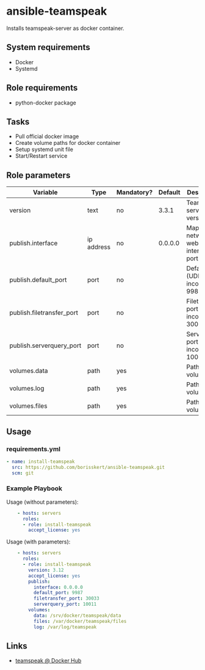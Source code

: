 # ansible-teamspeak

Installs teamspeak-server as docker container.

## System requirements

* Docker
* Systemd

## Role requirements

* python-docker package

## Tasks

* Pull official docker image
* Create volume paths for docker container
* Setup systemd unit file
* Start/Restart service

## Role parameters

| Variable      | Type | Mandatory? | Default | Description           |
|---------------|------|------------|---------|-----------------------|
| version       | text | no         | 3.3.1   | Teamspeak server version |
| publish.interface | ip address | no | 0.0.0.0 | Mapped network for web-interface ports |
| publish.default_port | port    | no | <empty> | Default port (UDP incomming): 9987     |
| publish.filetransfer_port | port | no | <empty> | Filetransfer port (TCP incomming): 30033 |
| publish.serverquery_port  | port | no | <empty> | Serverquery port (TCP incomming): 10011  |
| volumes.data              | path | yes | <empty> | Path to data volume                     |
| volumes.log               | path | yes | <empty> | Path to log volume                      |
| volumes.files             | path | yes | <empty> | Path to files volume                    |

## Usage

### requirements.yml

```yaml
- name: install-teamspeak
  src: https://github.com/borisskert/ansible-teamspeak.git
  scm: git
```

### Example Playbook

Usage (without parameters):

```yaml
    - hosts: servers
      roles:
      - role: install-teamspeak
        accept_license: yes
```

Usage (with parameters):

```yaml
    - hosts: servers
      roles:
      - role: install-teamspeak
        version: 3.12
        accept_license: yes
        publish:
          interface: 0.0.0.0
          default_port: 9987
          filetransfer_port: 30033
          serverquery_port: 10011
        volumes:
          data: /srv/docker/teamspeak/data
          files: /var/docker/teamspeak/files
          log: /var/log/teamspeak
```

## Links

* [teamspeak @ Docker Hub](https://hub.docker.com/_/teamspeak/)
